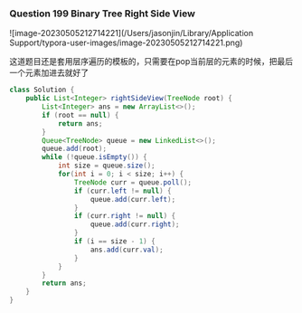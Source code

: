 ### Question 199 Binary Tree Right Side View

![image-20230505212714221](/Users/jasonjin/Library/Application Support/typora-user-images/image-20230505212714221.png)

这道题目还是套用层序遍历的模板的，只需要在pop当前层的元素的时候，把最后一个元素加进去就好了

```java
class Solution {
    public List<Integer> rightSideView(TreeNode root) {
        List<Integer> ans = new ArrayList<>();
        if (root == null) {
            return ans;
        }
        Queue<TreeNode> queue = new LinkedList<>();
        queue.add(root);
        while (!queue.isEmpty()) {
            int size = queue.size();
            for(int i = 0; i < size; i++) {
                TreeNode curr = queue.poll();
                if (curr.left != null) {
                    queue.add(curr.left);
                } 
                if (curr.right != null) {
                    queue.add(curr.right);
                }
                if (i == size - 1) {
                    ans.add(curr.val);
                }
            }
        }
        return ans;
    }
}
```

